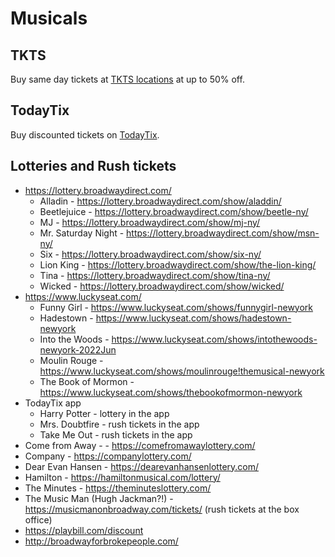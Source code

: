 # Musicals

## TKTS

Buy same day tickets at [TKTS locations](https://www.tdf.org/nyc/7/tkts-ticket-booths) at up to 50% off.

## TodayTix

Buy discounted tickets on [TodayTix](https://www.todaytix.com/nyc/category/all-shows).

## Lotteries and Rush tickets

- https://lottery.broadwaydirect.com/
    - Alladin - https://lottery.broadwaydirect.com/show/aladdin/
    - Beetlejuice - https://lottery.broadwaydirect.com/show/beetle-ny/
    - MJ - https://lottery.broadwaydirect.com/show/mj-ny/
    - Mr. Saturday Night - https://lottery.broadwaydirect.com/show/msn-ny/
    - Six - https://lottery.broadwaydirect.com/show/six-ny/
    - Lion King - https://lottery.broadwaydirect.com/show/the-lion-king/
    - Tina - https://lottery.broadwaydirect.com/show/tina-ny/
    - Wicked - https://lottery.broadwaydirect.com/show/wicked/
- https://www.luckyseat.com/
    - Funny Girl - https://www.luckyseat.com/shows/funnygirl-newyork
    - Hadestown - https://www.luckyseat.com/shows/hadestown-newyork
    - Into the Woods - https://www.luckyseat.com/shows/intothewoods-newyork-2022Jun
    - Moulin Rouge - https://www.luckyseat.com/shows/moulinrouge!themusical-newyork
    - The Book of Mormon - https://www.luckyseat.com/shows/thebookofmormon-newyork
- TodayTix app
    - Harry Potter - lottery in the app
    - Mrs. Doubtfire - rush tickets in the app
    - Take Me Out - rush tickets in the app
- Come from Away - - https://comefromawaylottery.com/
- Company - https://companylottery.com/
- Dear Evan Hansen - https://dearevanhansenlottery.com/
- Hamilton - https://hamiltonmusical.com/lottery/
- The Minutes - https://theminuteslottery.com/
- The Music Man (Hugh Jackman?!) - https://musicmanonbroadway.com/tickets/ (rush tickets at the box office)
- https://playbill.com/discount
- http://broadwayforbrokepeople.com/
